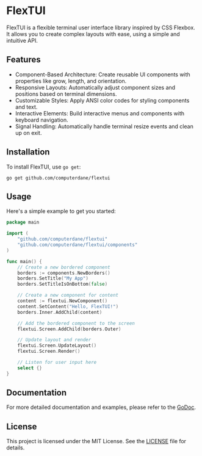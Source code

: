# FlexTUI

FlexTUI is a flexible terminal user interface library inspired by CSS Flexbox. It allows you to create complex layouts with ease, using a simple and intuitive API.

## Features

- Component-Based Architecture: Create reusable UI components with properties like grow, length, and orientation.
- Responsive Layouts: Automatically adjust component sizes and positions based on terminal dimensions.
- Customizable Styles: Apply ANSI color codes for styling components and text.
- Interactive Elements: Build interactive menus and components with keyboard navigation.
- Signal Handling: Automatically handle terminal resize events and clean up on exit.

## Installation

To install FlexTUI, use `go get`:

```
go get github.com/computerdane/flextui
```

## Usage

Here's a simple example to get you started:

```go
package main

import (
	"github.com/computerdane/flextui"
	"github.com/computerdane/flextui/components"
)

func main() {
	// Create a new bordered component
	borders := components.NewBorders()
	borders.SetTitle("My App")
	borders.SetTitleIsOnBottom(false)

	// Create a new component for content
	content := flextui.NewComponent()
	content.SetContent("Hello, FlexTUI!")
	borders.Inner.AddChild(content)

	// Add the bordered component to the screen
	flextui.Screen.AddChild(borders.Outer)

	// Update layout and render
	flextui.Screen.UpdateLayout()
	flextui.Screen.Render()

	// Listen for user input here
	select {}
}
```

## Documentation

For more detailed documentation and examples, please refer to the [GoDoc](https://pkg.go.dev/github.com/computerdane/flextui).

## License

This project is licensed under the MIT License. See the [LICENSE](LICENSE) file for details.

